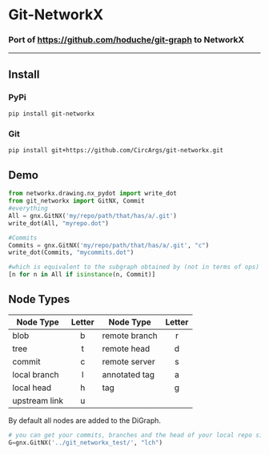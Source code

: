 # Git-NetworkX

### Port of https://github.com/hoduche/git-graph to NetworkX

---

## Install

### PyPi

`pip install git-networkx`

### Git

`pip install git+https://github.com/CircArgs/git-networkx.git`

## Demo

```python
from networkx.drawing.nx_pydot import write_dot
from git_networkx import GitNX, Commit
#everything
All = gnx.GitNX('my/repo/path/that/has/a/.git')
write_dot(All, "myrepo.dot")

#Commits
Commits = gnx.GitNX('my/repo/path/that/has/a/.git', "c")
write_dot(Commits, "mycommits.dot")

#which is equivalent to the subgraph obtained by (not in terms of ops)
[n for n in All if isinstance(n, Commit)]

```

## Node Types

| Node Type     | Letter | Node Type     | Letter |
| ------------- | :----: | ------------- | :----: |
| blob          |   b    | remote branch |   r    |
| tree          |   t    | remote head   |   d    |
| commit        |   c    | remote server |   s    |
| local branch  |   l    | annotated tag |   a    |
| local head    |   h    | tag           |   g    |
| upstream link |   u    |

By default all nodes are added to the DiGraph.

```python
# you can get your commits, branches and the head of your local repo simply with lch
G=gnx.GitNX('../git_networkx_test/', "lch")

```
